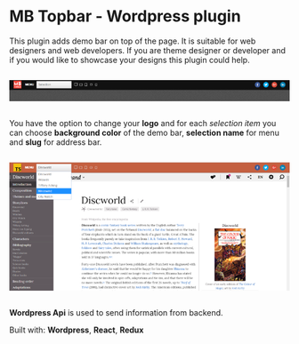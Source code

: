 # MB Topbar - Wordpress plugin

This plugin adds demo bar on top of the page. It is suitable for web designers and web developers. If you are theme designer or developer and if you would like to showcase your designs this plugin could help.

<div style="text-align:center;margin:2em 0;">
<img src="readme/images/mb_topbar_preview_default.png">
</div>

You have the option to change your **logo** and for each *selection item* you can choose **background color** of the demo bar, **selection name** for menu and **slug** for address bar. 

<div style="text-align:center;margin:2em 0;">
<img src="readme/images/mb_topbar_preview.png">
</div>

**Wordpress Api** is used to send information from backend.

Built with: **Wordpress**, **React**, **Redux**
